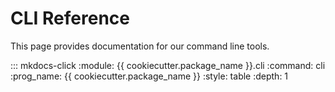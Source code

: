 # CLI Reference

This page provides documentation for our command line tools.

::: mkdocs-click
    :module: {{ cookiecutter.package_name }}.cli
    :command: cli
    :prog_name: {{ cookiecutter.package_name }}
    :style: table
    :depth: 1

